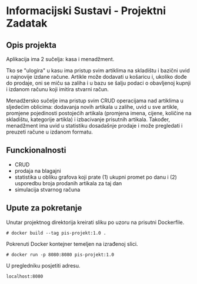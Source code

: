 # Informacijski Sustavi - Projektni Zadatak

## Opis projekta

Aplikacija ima 2 sučelja: kasa i menadžment.

Tko se "ulogira" u kasu ima pristup svim artiklima na skladištu i bazični uvid u najnovije izdane račune.
Artikle može dodavati u košaricu i, ukoliko dođe do prodaje, oni se miču sa zaliha i
u bazu se šalju podaci o obavljenoj kupnji i izdanom računu koji imitira stvarni račun.

Menadžersko sučelje ima pristup svim CRUD operacijama nad artiklima u sljedećim oblicima: dodavanja novih artikala u zalihe,
uvid u sve artikle, promjene pojedinosti postojećih artikala (promjena imena, cijene, količine na skladištu, kategorije artikla) i
izbacivanje prisutnih artikala. Također, menadžment ima uvid u statistiku dosadašnje prodaje i može pregledati i preuzeti račune u izdanom formatu.

## Funckionalnosti

- CRUD
- prodaja na blagajni
- statistika u obliku grafova koji prate (1) ukupni promet po danu i (2) usporedbu broja prodanih artikala za taj dan
- simulacija stvarnog računa

## Upute za pokretanje

Unutar projektnog direktorija kreirati sliku po uzoru na prisutni Dockerfile.

```
# docker build --tag pis-projekt:1.0 .
```

Pokrenuti Docker kontejner temeljen na izrađenoj slici.

```
# docker run -p 8080:8080 pis-projekt:1.0
```

U pregledniku posjetiti adresu.

```
localhost:8080
```
